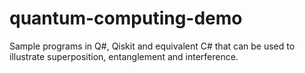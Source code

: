 # quantum-computing-demo
Sample programs in Q#, Qiskit and equivalent C# that can be used to illustrate superposition, entanglement and interference. 
